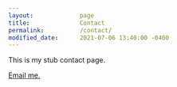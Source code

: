 ```yaml
---
layout:             page
title:              Contact
permalink:          /contact/
modified_date:      2021-07-06 13:40:00 -0400
---
```


This is my stub contact page.

[Email me.](mailto:tw@tommy-w.com)
